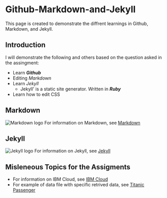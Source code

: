 # Github-Markdown-and-Jekyll
This page is created to demonstrate the diffrent learnings in Github, Markdown, and Jekyll.

## Introduction
I will demonstrate the following and others based on the question asked in the assingment:
- Learn _**Github**_
- Editing _Markdown_
- Learn _Jekyll_
  -  Jekyll' is a static site generator. Written in _**Ruby**_
- Learn how to edit CSS

## Markdown
![Markdown logo](http://kirkstrobeck.github.io/whatismarkdown.com/img/markdown.png)
For information on Markdown, see [Markdown](topics/markdown.md#Markdown)

## Jekyll
![Jekyll logo](https://shopify.github.io/liquid/images/jekyll-logo.png)
For information on Jekyll, see [Jekyll](topics/jekyll.md#Jekyll)

## Misleneous Topics for the Assigments
- For information on IBM Cloud, see [IBM Cloud](topics/IBMCloud.md#IBMCloud)
- For example of data file with specific retrived data, see [Titanic Passenger](topics/titanicpassenger.md#titanicpassenger)
